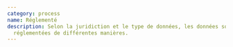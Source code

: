 ```yaml
---
category: process
name: Réglementé
description: Selon la juridiction et le type de données, les données sont
  réglementées de différentes manières.
---
```

